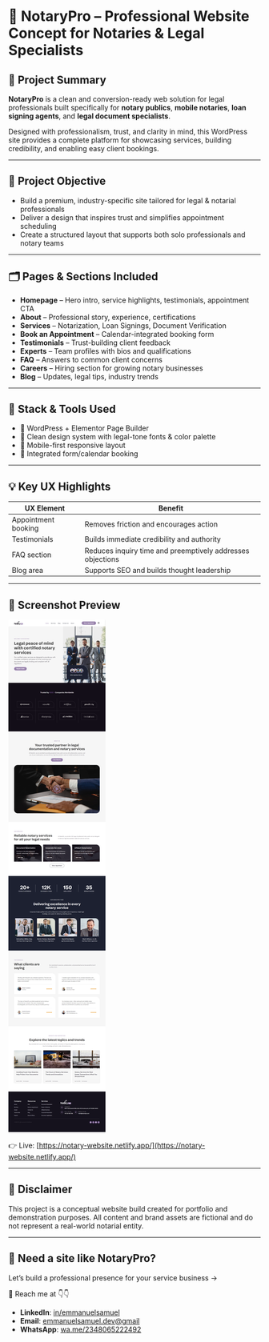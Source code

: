 # 📄 NotaryPro – Professional Website Concept for Notaries & Legal Specialists

## 📝 Project Summary

**NotaryPro** is a clean and conversion-ready web solution for legal professionals built specifically for **notary publics**, **mobile notaries**, **loan signing agents**, and **legal document specialists**.

Designed with professionalism, trust, and clarity in mind, this WordPress site provides a complete platform for showcasing services, building credibility, and enabling easy client bookings.

---

## 🎯 Project Objective

- Build a premium, industry-specific site tailored for legal & notarial professionals
- Deliver a design that inspires trust and simplifies appointment scheduling
- Create a structured layout that supports both solo professionals and notary teams

---

## 🗂️ Pages & Sections Included

- **Homepage** – Hero intro, service highlights, testimonials, appointment CTA
- **About** – Professional story, experience, certifications
- **Services** – Notarization, Loan Signings, Document Verification
- **Book an Appointment** – Calendar-integrated booking form
- **Testimonials** – Trust-building client feedback
- **Experts** – Team profiles with bios and qualifications
- **FAQ** – Answers to common client concerns
- **Careers** – Hiring section for growing notary businesses
- **Blog** – Updates, legal tips, industry trends

---

## 🧰 Stack & Tools Used

- 🧱 WordPress + Elementor Page Builder
- 🎨 Clean design system with legal-tone fonts & color palette
- 🧪 Mobile-first responsive layout
- 📅 Integrated form/calendar booking

---

## 💡 Key UX Highlights

| UX Element | Benefit |
|------------|---------|
| Appointment booking | Removes friction and encourages action |
| Testimonials | Builds immediate credibility and authority |
| FAQ section | Reduces inquiry time and preemptively addresses objections |
| Blog area | Supports SEO and builds thought leadership |

---


## 📸 Screenshot Preview


![NotaryPro Homepage](assets/notary-homepage-full.png)

👉 Live: [https://notary-website.netlify.app/](https://notary-website.netlify.app/)

---


## 📜 Disclaimer
This project is a conceptual website build created for portfolio and demonstration purposes.
All content and brand assets are fictional and do not represent a real-world notarial entity.

---

## 💬 Need a site like NotaryPro?
Let’s build a professional presence for your service business →

 📩 Reach me at 👇👇
- **LinkedIn**: [in/emmanuelsamuel](www.linkedin.com/in/emmanuel-samuels)
- **Email**: [emmanuelsamuel.dev@gmail](mailto:emmanuelsamuel.dev@gmail.com)
- **WhatsApp**: [wa.me/2348065222492](https://wa.me/2348065222492?text=Hi%20Emmanuel%2C%20I%27m%20interested%20in%20a%20smart%20website%20project%20for%20my%20local%20business.%20Let%27s%20talk!
)
 
